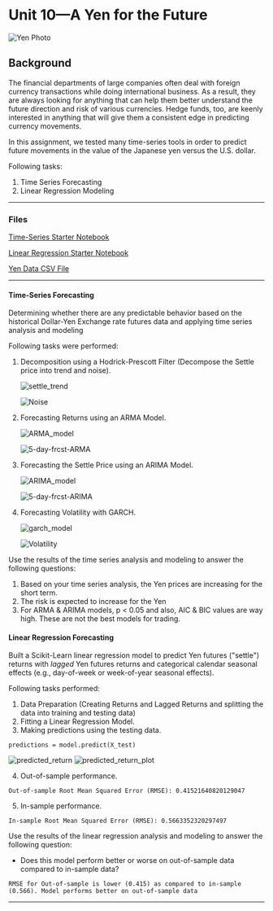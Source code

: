 # Unit 10—A Yen for the Future

![Yen Photo](Images/unit-10-readme-photo.png)

## Background

The financial departments of large companies often deal with foreign currency transactions while doing international business. As a result, they are always looking for anything that can help them better understand the future direction and risk of various currencies. Hedge funds, too, are keenly interested in anything that will give them a consistent edge in predicting currency movements.

In this assignment, we tested many time-series tools in order to predict future movements in the value of the Japanese yen versus the U.S. dollar.

Following tasks:

1. Time Series Forecasting
2. Linear Regression Modeling

- - -

### Files

[Time-Series Starter Notebook](Starter_Code/time_series_analysis.ipynb)

[Linear Regression Starter Notebook](Starter_Code/regression_analysis.ipynb)

[Yen Data CSV File](Starter_Code/yen.csv)

- - -

#### Time-Series Forecasting

Determining whether there are any predictable behavior based on the historical Dollar-Yen Exchange rate futures data and applying time series analysis and modeling

Following tasks were performed:

1. Decomposition using a Hodrick-Prescott Filter (Decompose the Settle price into trend and noise).

   ![settle_trend](Images/settle_trend.PNG)

   ![Noise](Images/Noise.PNG)

2. Forecasting Returns using an ARMA Model.

    ![ARMA_model](Images/ARMA_model.PNG)

    ![5-day-frcst-ARMA](Images/5-day-frcst-ARMA.PNG)

3. Forecasting the Settle Price using an ARIMA Model.

    ![ARIMA_model](Images/ARIMA_model.PNG)

    ![5-day-frcst-ARIMA](Images/5-day-frcst-ARIMA.PNG)
    
    
4. Forecasting Volatility with GARCH.

    ![garch_model](Images/garch_model.PNG)

    ![Volatility](Images/Volatility.PNG)

Use the results of the time series analysis and modeling to answer the following questions:

1. Based on your time series analysis, the Yen prices are increasing for the short term. 
2. The risk is expected to increase for the Yen 
3. For ARMA & ARIMA models, p < 0.05 and also, AIC & BIC values are way high. These are not the best models for trading.


#### Linear Regression Forecasting

Built a Scikit-Learn linear regression model to predict Yen futures ("settle") returns with *lagged* Yen futures returns and categorical calendar seasonal effects (e.g., day-of-week or week-of-year seasonal effects).

Following tasks performed:

1. Data Preparation (Creating Returns and Lagged Returns and splitting the data into training and testing data)
2. Fitting a Linear Regression Model.
3. Making predictions using the testing data.

```
predictions = model.predict(X_test)
```


![predicted_return](Images/predicted_return.PNG)
![predicted_return_plot](Images/predicted_return_plot.PNG)

    

4. Out-of-sample performance.

```
Out-of-sample Root Mean Squared Error (RMSE): 0.41521640820129047
```

5. In-sample performance.

```
In-sample Root Mean Squared Error (RMSE): 0.5663352320297497
```

Use the results of the linear regression analysis and modeling to answer the following question:

* Does this model perform better or worse on out-of-sample data compared to in-sample data?

```
RMSE for Out-of-sample is lower (0.415) as compared to in-sample (0.566). Model performs better on out-of-sample data 
```

- - -

